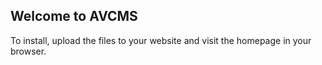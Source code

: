 ## Welcome to AVCMS

To install, upload the files to your website and visit the homepage in your browser.
